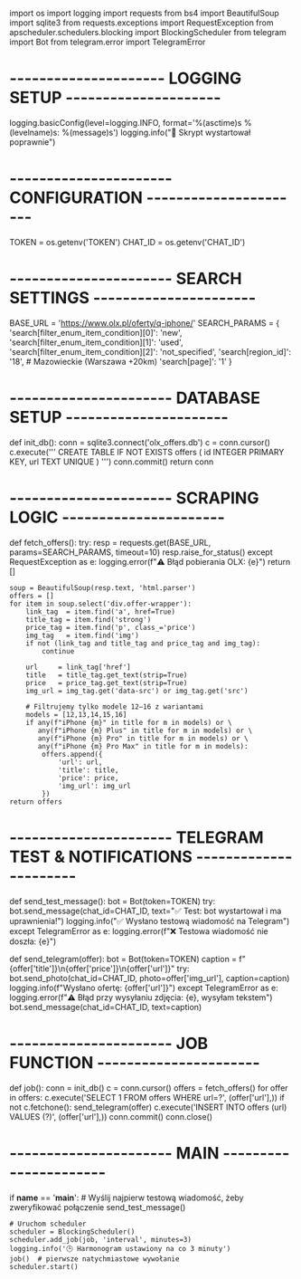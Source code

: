 import os
import logging
import requests
from bs4 import BeautifulSoup
import sqlite3
from requests.exceptions import RequestException
from apscheduler.schedulers.blocking import BlockingScheduler
from telegram import Bot
from telegram.error import TelegramError

# --------------------- LOGGING SETUP ---------------------
logging.basicConfig(level=logging.INFO, format='%(asctime)s %(levelname)s: %(message)s')
logging.info("🚀 Skrypt wystartował poprawnie")

# ---------------------- CONFIGURATION ----------------------
TOKEN   = os.getenv('TOKEN')
CHAT_ID = os.getenv('CHAT_ID')

# ---------------------- SEARCH SETTINGS ----------------------
BASE_URL = 'https://www.olx.pl/oferty/q-iphone/'
SEARCH_PARAMS = {
    'search[filter_enum_item_condition][0]': 'new',
    'search[filter_enum_item_condition][1]': 'used',
    'search[filter_enum_item_condition][2]': 'not_specified',
    'search[region_id]': '18',    # Mazowieckie (Warszawa +20km)
    'search[page]': '1'
}

# ---------------------- DATABASE SETUP ----------------------
def init_db():
    conn = sqlite3.connect('olx_offers.db')
    c = conn.cursor()
    c.execute('''
        CREATE TABLE IF NOT EXISTS offers (
            id INTEGER PRIMARY KEY,
            url TEXT UNIQUE
        )
    ''')
    conn.commit()
    return conn

# ---------------------- SCRAPING LOGIC ----------------------
def fetch_offers():
    try:
        resp = requests.get(BASE_URL, params=SEARCH_PARAMS, timeout=10)
        resp.raise_for_status()
    except RequestException as e:
        logging.error(f"⚠️ Błąd pobierania OLX: {e}")
        return []

    soup = BeautifulSoup(resp.text, 'html.parser')
    offers = []
    for item in soup.select('div.offer-wrapper'):
        link_tag  = item.find('a', href=True)
        title_tag = item.find('strong')
        price_tag = item.find('p', class_='price')
        img_tag   = item.find('img')
        if not (link_tag and title_tag and price_tag and img_tag):
            continue

        url     = link_tag['href']
        title   = title_tag.get_text(strip=True)
        price   = price_tag.get_text(strip=True)
        img_url = img_tag.get('data-src') or img_tag.get('src')

        # Filtrujemy tylko modele 12–16 z wariantami
        models = [12,13,14,15,16]
        if any(f"iPhone {m}" in title for m in models) or \
           any(f"iPhone {m} Plus" in title for m in models) or \
           any(f"iPhone {m} Pro" in title for m in models) or \
           any(f"iPhone {m} Pro Max" in title for m in models):
            offers.append({
                'url': url,
                'title': title,
                'price': price,
                'img_url': img_url
            })
    return offers

# ---------------------- TELEGRAM TEST & NOTIFICATIONS ----------------------
def send_test_message():
    bot = Bot(token=TOKEN)
    try:
        bot.send_message(chat_id=CHAT_ID, text="✅ Test: bot wystartował i ma uprawnienia!")
        logging.info("✅ Wysłano testową wiadomość na Telegram")
    except TelegramError as e:
        logging.error(f"❌ Testowa wiadomość nie doszła: {e}")

def send_telegram(offer):
    bot = Bot(token=TOKEN)
    caption = f"{offer['title']}\n{offer['price']}\n{offer['url']}"
    try:
        bot.send_photo(chat_id=CHAT_ID, photo=offer['img_url'], caption=caption)
        logging.info(f"Wysłano ofertę: {offer['url']}")
    except TelegramError as e:
        logging.error(f"⚠️ Błąd przy wysyłaniu zdjęcia: {e}, wysyłam tekstem")
        bot.send_message(chat_id=CHAT_ID, text=caption)

# ---------------------- JOB FUNCTION ----------------------
def job():
    conn = init_db()
    c = conn.cursor()
    offers = fetch_offers()
    for offer in offers:
        c.execute('SELECT 1 FROM offers WHERE url=?', (offer['url'],))
        if not c.fetchone():
            send_telegram(offer)
            c.execute('INSERT INTO offers (url) VALUES (?)', (offer['url'],))
            conn.commit()
    conn.close()

# ---------------------- MAIN ----------------------
if __name__ == '__main__':
    # Wyślij najpierw testową wiadomość, żeby zweryfikować połączenie
    send_test_message()

    # Uruchom scheduler
    scheduler = BlockingScheduler()
    scheduler.add_job(job, 'interval', minutes=3)
    logging.info('🕒 Harmonogram ustawiony na co 3 minuty')
    job()  # pierwsze natychmiastowe wywołanie
    scheduler.start()
